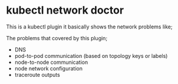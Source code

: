 # kubectl network doctor

This is a kubectl plugin it basically shows the network problems like;

The problems that covered by this plugin;

* DNS
* pod-to-pod communication (based on topology keys or labels)
* node-to-node communication
* node network configuration
* traceroute outputs